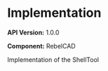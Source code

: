 # Implementation

**API Version:** 1.0.0

**Component:** RebelCAD

Implementation of the ShellTool

